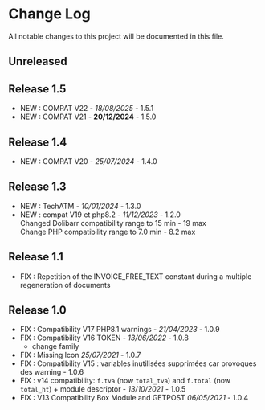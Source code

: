 # Change Log
All notable changes to this project will be documented in this file.

## Unreleased

## Release 1.5
- NEW : COMPAT V22 - *18/08/2025* - 1.5.1
- NEW : COMPAT V21 - **20/12/2024** - 1.5.0

## Release 1.4
- NEW : COMPAT V20 - *25/07/2024* - 1.4.0

## Release 1.3
- NEW : TechATM - *10/01/2024* - 1.3.0
- NEW : compat V19 et php8.2 - *11/12/2023* - 1.2.0  
  Changed Dolibarr compatibility range to 15 min - 19 max  
  Change PHP compatibility range to 7.0 min - 8.2 max

## Release 1.1
- FIX : Repetition of the INVOICE_FREE_TEXT constant during a multiple regeneration of documents


## Release 1.0
- FIX : Compatibility V17 PHP8.1 warnings - *21/04/2023* - 1.0.9
- FIX : Compatibility V16 TOKEN - *13/06/2022* - 1.0.8  
  - change family
- FIX : Missing Icon  *25/07/2021* - 1.0.7
- FIX : Compatibility V15 : variables inutilisées supprimées car provoques des warning - 1.0.6
- FIX : v14 compatibility: `f.tva` (now `total_tva`) and `f.total` (now `total_ht`)
  \+ module descriptor - *13/10/2021* - 1.0.5
- FIX : V13 Compatibility Box Module and GETPOST *06/05/2021* - 1.0.4

